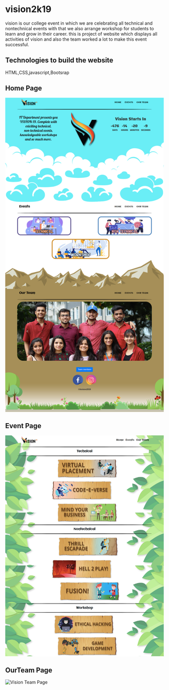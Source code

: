 # vision2k19
vision is our college event in which we are celebrating all technical and nontechnical events with that we also arrange workshop for students to learn and grow in their career. this is project of website which displays all activities of vision and also the team worked a lot to make this event successful.
## Technologies to build the website
HTML,CSS,javascript,Bootsrap
## Home Page 
![Home Page](https://raw.githubusercontent.com/ShardulDabgar/vision2k19/master/resources/vision_web_ss/HomePage.png)

## Event Page 
![Event Page](https://raw.githubusercontent.com/ShardulDabgar/vision2k19/master/resources/vision_web_ss/EventPage.png)

## OurTeam Page 
![Vision Team Page](https://raw.githubusercontent.com/ShardulDabgar/vision2k19/master/resources/vision_web_ss/OurTeam.png)


